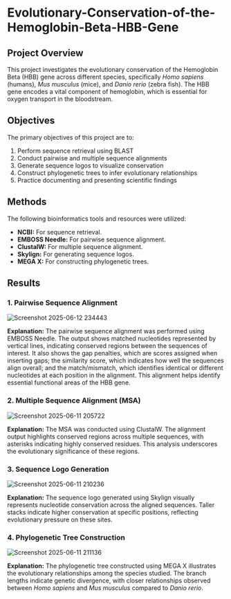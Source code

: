# Evolutionary-Conservation-of-the-Hemoglobin-Beta-HBB-Gene
## Project Overview

This project investigates the evolutionary conservation of the Hemoglobin Beta (HBB) gene across different species, specifically *Homo sapiens* (humans), *Mus musculus* (mice), and *Danio rerio* (zebra fish). The HBB gene encodes a vital component of hemoglobin, which is essential for oxygen transport in the bloodstream.

## Objectives

The primary objectives of this project are to:

1. Perform sequence retrieval using BLAST
2. Conduct pairwise and multiple sequence alignments
3. Generate sequence logos to visualize conservation
4. Construct phylogenetic trees to infer evolutionary relationships
5. Practice documenting and presenting scientific findings

## Methods

The following bioinformatics tools and resources were utilized:

- **NCBI:** For sequence retrieval.
- **EMBOSS Needle:** For pairwise sequence alignment.
- **ClustalW:** For multiple sequence alignment.
- **Skylign:** For generating sequence logos.
- **MEGA X:** For constructing phylogenetic trees.

## Results

### 1. Pairwise Sequence Alignment

![Screenshot 2025-06-12 234443](https://github.com/user-attachments/assets/da4e1d7e-afbc-43f4-ac45-45e046039660)



**Explanation:** The pairwise sequence alignment was performed using EMBOSS Needle. The output shows matched nucleotides represented by vertical lines, indicating conserved regions between the sequences of interest. It also shows the gap penalties, which are scores assigned when inserting gaps; the similarity score, which indicates how well the sequences align overall; and the match/mismatch, which identifies identical or different nucleotides at each position in the alignment. This alignment helps identify essential functional areas of the HBB gene.

### 2. Multiple Sequence Alignment (MSA)

![Screenshot 2025-06-11 205722](https://github.com/user-attachments/assets/1c1295ac-c6d4-4237-bdf0-360d80676927)


**Explanation:** The MSA was conducted using ClustalW. The alignment output highlights conserved regions across multiple sequences, with asterisks indicating highly conserved residues. This analysis underscores the evolutionary significance of these regions.

### 3. Sequence Logo Generation

![Screenshot 2025-06-11 210236](https://github.com/user-attachments/assets/8eaca269-9080-4709-a677-8f1db55cab6b)


**Explanation:** The sequence logo generated using Skylign visually represents nucleotide conservation across the aligned sequences. Taller stacks indicate higher conservation at specific positions, reflecting evolutionary pressure on these sites.

### 4. Phylogenetic Tree Construction

![Screenshot 2025-06-11 211136](https://github.com/user-attachments/assets/b81e7132-922d-4f93-8620-a636c1b24305)


**Explanation:** The phylogenetic tree constructed using MEGA X illustrates the evolutionary relationships among the species studied. The branch lengths indicate genetic divergence, with closer relationships observed between *Homo sapiens* and *Mus musculus* compared to *Danio rerio*.

